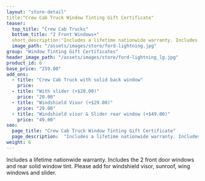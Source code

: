 ```yaml
---
layout: "store-detail"
title:"Crew Cab Truck Window Tinting Gift Certificate"
teaser:
  top_title: "Crew Cab Trucks"
  bottom_title: "2 Front Windows+"
  short_description:"Includes a lifetime nationwide warranty. Includes the 2 front door windows and rear solid window tint."
  image_path: "/assets/images/store/ford-lightning.jpg"
group: "Window Tinting Gift Certificates"
header_image_path: "/assets/images/store/ford-lightning_lg.jpg"
product_id: 6
base_price: "259.00"
add_ons:
  - title: "Crew Cab Truck with solid back window"
    price:
  - title: "With slider (+$20.00)"
    price: "20.00"
  - title: "Windshield Visor (+$29.00)"
    price: "29.00"    
  - title: "Windshield visor & Slider rear window (+$49.00)"
    price: "49.00"
seo:
  page_title: "Crew Cab Truck Window Tinting Gift Certificate"
  page_description:  "Includes a lifetime nationwide warranty. Includes the 2 front door windows and rear solid window tint."
weight: 6
---
```

Includes a lifetime nationwide warranty. Includes the 2 front door windows and rear solid window tint. Please add for windshield visor, sunroof, wing windows and slider.
